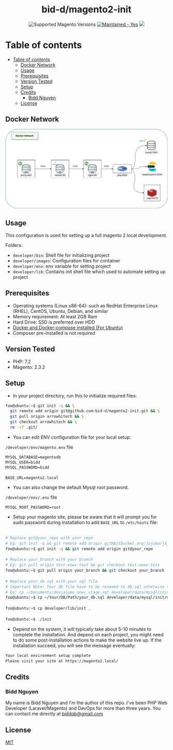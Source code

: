 <h1 align="center">bid-d/magento2-init</h1>

<div align="center">

  <img src="https://img.shields.io/badge/magento-2.X-brightgreen.svg?logo=magento&longCache=true&style=flat-square" alt="Supported Magento Versions" />
  <a href="https://GitHub.com/Naereen/StrapDown.js/graphs/commit-activity" target="_blank"><img src="https://img.shields.io/badge/maintained%3F-yes-brightgreen.svg?style=flat-square" alt="Maintained - Yes" /></a>
  <a href="https://opensource.org/licenses/MIT" target="_blank"><img src="https://img.shields.io/badge/license-MIT-blue.svg" /></a>
</div>

# Table of contents
- [Table of contents](#table-of-contents)
  - [Docker Network](#docker-network)
  - [Usage](#usage)
  - [Prerequisites](#prerequisites)
  - [Version Tested](#version-tested)
  - [Setup](#setup)
  - [Credits](#credits)
    - [Bidd Nguyen](#bidd-nguyen)
  - [License](#license)
    
## Docker Network
<img src="https://raw.githubusercontent.com/bid-d/magento2-init/master/developer/docs/magento-network.png" alt="network image"/>

## Usage

This configuration is used for setting up a full magento 2 local development.

Folders:

- `developer/bin`: Shell file for initializing project
- `developer/images`: Configuration files for container
- `developer/env`: env variable for setting project
- `developer/lib`: Contains init shell file which used to automate setting up project 

## Prerequisites

-  Operating systems (Linux x86-64): such as RedHat Enterprise Linux (RHEL), CentOS, Ubuntu, Debian, and similar
-  Memory requirement: At least 2GB Ram
-  Hard Drive: SSD is preferred over HDD
-  [Docker and Docker-compose installed (For Ubuntu)](https://docs.docker.com/engine/install/ubuntu/)
-  Composer pre-installed is not required

## Version Tested
- PHP: 7.2
- Magento: 2.3.2

## Setup

- In your project directory, run this to initialize required files:
```bash
foo@ubuntu:~$ git init -q && \
  git remote add origin git@github.com:bid-d/magento2-init.git && \
  git pull origin arrowhitech && \
  git checkout arrowhitech && \
  rm -rf .git/
```
- You can edit ENV configuration file for your local setup:

`/developer/env/magento.env` file
```env
MYSQL_DATABASE=magentodb
MYSQL_USER=bidd
MYSQL_PASSWORD=bidd

BASE_URL=magento2.local
```
- You can also change the default Mysql root password.

`/developer/env/.env` file
```env
MYSQL_ROOT_PASSWORD=root
```

- Setup your magento site, please be aware that it will prompt you for sudo password during installation to add `BASE_URL` to `/etc/hosts` file:
```bash

# Replace git@your_repo with your repo
# Eg: git init -q && git remote add origin git@bitbucket.org:jajuma/jajuma-market-v2.git
foo@ubuntu:~$ git init -q && git remote add origin git@your_repo

# Replace your_branch with your branch
# Eg: git pull origin test-oowv-test && git checkout test-oowv-test
foo@ubuntu:~$ git pull origin your_branch && git checkout your_branch

# Replace your_db.sql with your sql file
# Important Note: Your db file have to be renamed to db.sql otherwise the setup will fail
# Eg: cp ~/Documents/devjajuma_oowv_stage.sql developer/data/mysql/init/db.sql
foo@ubuntu:~$ cp ~/Your/DB/Path/your_db.sql developer/data/mysql/init/db.sql

foo@ubuntu:~$ cp developer/lib/init .

foo@ubuntu:~$ ./init
```
- Depend on the system, it will typically take about 5-10 minutes to complete the installation. And depend on each project, you might need to do some post-installation actions to make the website live up. If the installation succeed, you will see the message eventually:
```bash
Your local environment setup complete
Please visit your site at https://magento2.local/
```

## Credits

### Bidd Nguyen
My name is Bidd Nguyen and I'm the author of this repo. I've been PHP Web Developer (Laravel/Magento) and DevOps for more than three years. You can contact me directly at biddqb@gmail.com

## License

[MIT](https://opensource.org/licenses/MIT)